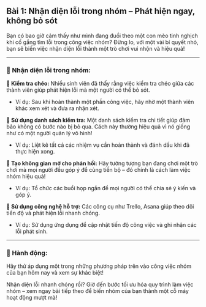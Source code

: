 ## Bài 1: Nhận diện lỗi trong nhóm – Phát hiện ngay, không bỏ sót

Bạn có bao giờ cảm thấy như mình đang đuổi theo một con mèo tinh nghịch khi cố gắng tìm lỗi trong công việc nhóm? Đừng lo, với một vài bí quyết nhỏ, bạn sẽ biến việc nhận diện lỗi thành một trò chơi vui nhộn và hiệu quả!

---

### 📌 Nhận diện lỗi trong nhóm:

**🔹 Kiểm tra chéo:**
Nhiều sinh viên đã thấy rằng việc kiểm tra chéo giữa các thành viên giúp phát hiện lỗi mà một người có thể bỏ sót.

- Ví dụ: Sau khi hoàn thành một phần công việc, hãy nhờ một thành viên khác xem xét và đưa ra nhận xét.

**🔹 Sử dụng danh sách kiểm tra:**
Một danh sách kiểm tra chi tiết giúp đảm bảo không có bước nào bị bỏ qua. Cách này thường hiệu quả vì nó giống như có một người quản lý vô hình!

- Ví dụ: Liệt kê tất cả các nhiệm vụ cần hoàn thành và đánh dấu khi đã thực hiện xong.

**🔹 Tạo không gian mở cho phản hồi:**
Hãy tưởng tượng bạn đang chơi một trò chơi mà mọi người đều góp ý để cùng tiến bộ – đó chính là cách làm việc nhóm hiệu quả!

- Ví dụ: Tổ chức các buổi họp ngắn để mọi người có thể chia sẻ ý kiến và góp ý.

**🔹 Sử dụng công nghệ hỗ trợ:**
Các công cụ như Trello, Asana giúp theo dõi tiến độ và phát hiện lỗi nhanh chóng.

- Ví dụ: Sử dụng ứng dụng để cập nhật tiến độ công việc và ghi nhận các lỗi phát sinh.

---

### 🚀 Hành động:

Hãy thử áp dụng một trong những phương pháp trên vào công việc nhóm của bạn hôm nay và xem sự khác biệt!

Nhận diện lỗi nhanh chóng rồi? Giờ đến bước tối ưu hóa quy trình làm việc nhóm – xem ngay bài tiếp theo để biến nhóm của bạn thành một cỗ máy hoạt động mượt mà!